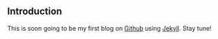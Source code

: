 Introduction
------------

This is soon going to be my first blog on [Github][github] using [Jekyll][jekyll]. Stay tune!

 [github]: http://www.github.com 
 [jekyll]: https://jekyllrb.com
